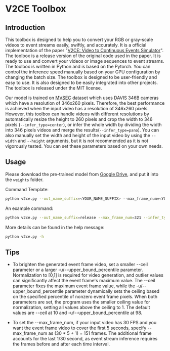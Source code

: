 # V2CE Toolbox

## Introduction

This toolbox is designed to help you to convert your RGB or gray-scale videos to event streams easily, swiftly, and accurately. It is a official implementation of the paper "[V2CE: Video to Continuous Events Simulator](https://arxiv.org/abs/2309.08891)". The toolbox is a release version of the original code used in the paper. It is ready to use and convert your videos or image sequences to event streams. The toolbox is written in Python and is based on the Pytorch. You can control the inference speed manually based on your GPU configuration by changing the batch size. The toolbox is designed to be user-friendly and easy to use. It is also designed to be easily integrated into other projects. The toolbox is released under the MIT license.

Our model is trained on [MVSEC](https://daniilidis-group.github.io/mvsec/) dataset which uses DAVIS 346B cameras which have a resolution of 346x260 pixels. Therefore, the best performance is achieved when the input video has a resolution of 346x260 pixels. However, this toolbox can handle videos with different resolutions by automatically resize the height to 260 pixels and crop the width to 346 pixels (`--infer_type=center`), or infer the whole width by dividing the width into 346 pixels videos and merge the results(`--infer_type=pano`). You can also manually set the width and height of the input video by using the `--width` and `--height` arguments, but it is not recommended as it is not vigorously tested. You can set these parameters based on your own needs.

## Usage

Please download the pre-trained model from [Google Drive](https://drive.google.com/file/d/1-aC6CTGZgAZk3snANZ46FAGNkPzu_Scw/view?usp=sharing), and put it into the `weights` folder.


Command Template:

```bash
python v2ce.py --out_name_suffix=<YOUR_NAME_SUFFIX> --max_frame_num=<YOUR_DESIRED_MAX_INFERENCE_FRAME_NUMBER> --infer_type=<center/pano> -i '<YOUR_INPUT_VIDEO_PATH>' -b 4 --write_event_frame_video -l info
```

An example command:

```bash
python v2ce.py --out_name_suffix=release --max_frame_num=321 --infer_type=center -i '/tsukimi/v2ce-project/video_for_test/dash-cam-test-video.mp4' -b 4 --write_event_frame_video -l info
```

More details can be found in the help message:

```bash
python v2ce.py -h
```

## Tips

- To brighten the generated event frame video, set a smaller --ceil parameter or a larger -u/--upper_bound_percentile parameter. Normalization to [0,1] is required for video generation, and outlier values can significantly affect the event frame's maximum value. The --ceil parameter fixes the maximum event frame value, while the -u/--upper_bound_percentile parameter dynamically sets the ceiling based on the specified percentile of nonzero event frame pixels. When both parameters are set, the program uses the smaller ceiling value for normalization, setting all values above the ceiling to 1. The default values are --ceil at 10 and -u/--upper_bound_percentile at 98.

- To set the --max_frame_num, if your input video has 30 FPS and you want the event frame video to cover the first 5 seconds, specify --max_frame_num as (30 * 5 + 1) = 151 frames. The additional frame accounts for the last 1/30 second, as event stream inference requires the frames before and after each time interval.
